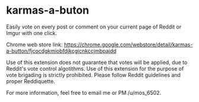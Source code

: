 karmas-a-buton
==============

Easily vote on every post or comment on your current page of Reddit or Imgur with one click.

Chrome web store link:
https://chrome.google.com/webstore/detail/karmas-a-button/fjcocdgkmiobfdjkcgicnkccjmbpajdd


Use of this extension does not guarantee that votes will be applied, due to Reddit's vote control algotithms. 
Use of this extension for the purpose of vote brigading is strictly prohibited. 
Please follow Reddit guidelines and proper Reddiquette.

For more information, feel free to email me or PM /u/mos_6502.
